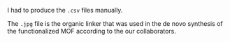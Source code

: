 I had to produce the `.csv` files manually.

The `.jpg` file is the organic linker that was used in the de novo synthesis of the functionalized MOF according to the our collaborators.
